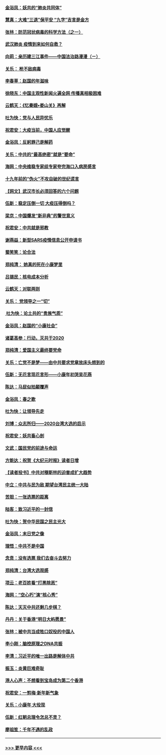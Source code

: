 #### [金浴凤：妖共的“肺炎共同体”](../pages/nsc993/n11829448.md?t=01292344) 
#### [慧真：大难“三退”保平安 “九字”吉言是金方](../pages/nsc993/n11829501.md?t=01292344) 
#### [张林：防范冠状病毒的科学方法（之一）](../pages/nsc993/n11828618.md?t=01292344) 
#### [武汉肺炎 疫情到来如何自救？](../pages/nsc993/n11827632.md?t=01292344) 
#### [向莉：亲历建三江事件——中国法治路漫漫（ㄧ）](../pages/nsc993/n11827190.md?t=01292344) 
#### [关乐： 枪不敌病毒](../pages/nsc993/n11826746.md?t=01292344) 
#### [李春草：赵国的年滋味](../pages/nsc993/n11826321.md?t=01292344) 
#### [徐晓东：中国主观性新闻火遍全网 传播真相极困难](../pages/nsc993/n11826508.md?t=01292344) 
#### [云鹤天：《忆秦娥▪娄山关》再解](../pages/nsc993/n11824682.md?t=01292344) 
#### [吐为快：党与人民异忧乐](../pages/nsc993/n11824660.md?t=01292344) 
#### [祝君安：大疫当前，中国人应觉醒](../pages/nsc993/n11821946.md?t=01292344) 
#### [金浴凤：反躬罪己是解药](../pages/nsc993/n11820280.md?t=01292344) 
#### [关乐：中共的“最高绝密”就是“要命”](../pages/nsc993/n11816946.md?t=01292344) 
#### [海网：中央维稳专家组专家夸完海口入病房感言](../pages/nsc993/n11815138.md?t=01292344) 
#### [十九年前的“伪火”不攻自破的世纪谎言](../pages/nsc993/n11813238.md?t=01292344) 
#### [【网文】武汉市长必须回答的六个问题](../pages/nsc993/n11813848.md?t=01292344) 
#### [伍新：稳定压倒一切 大疫压得倒吗？](../pages/nsc993/n11812634.md?t=01292344) 
#### [梁京：中国爆发“新非典”的警世意义](../pages/nsc993/n11812554.md?t=01292344) 
#### [祝君安：中共就是邪教](../pages/nsc993/n11812431.md?t=01292344) 
#### [谢燕益：新型SARS疫情信息公开申请书](../pages/nsc993/n11808840.md?t=01292344) 
#### [蜀笑笑：论合法](../pages/nsc993/n11808064.md?t=01292344) 
#### [郑纯清： 她真的死在小康梦里](../pages/nsc993/n11806623.md?t=01292344) 
#### [吕锡民：核电成本分析](../pages/nsc993/n11806284.md?t=01292344) 
#### [云鹤天：对联两则](../pages/nsc993/n11805957.md?t=01292344) 
#### [关乐： 党领导之一“切”](../pages/nsc993/n11804505.md?t=01292344) 
#### [ 吐为快：论土共的“贵族气质”](../pages/nsc993/n11804490.md?t=01292344) 
#### [金浴凤：赵国的“小康社会”](../pages/nsc993/n11804452.md?t=01292344) 
#### [诸葛高参：行动，灭共于2020](../pages/nsc993/n11804120.md?t=01292344) 
#### [郑纯清：爱国主义最终要党命](../pages/nsc993/n11802197.md?t=01292344) 
#### [关乐：亡党不是梦——由中共要求党章放床头想到的](../pages/nsc993/n11802156.md?t=01292344) 
#### [伍新：无花言现花言形——小康年初哭吴花燕](../pages/nsc993/n11800044.md?t=01292344) 
#### [陈达：马屁似拍颠覆声](../pages/nsc993/n11800010.md?t=01292344) 
#### [金浴凤：春之歌](../pages/nsc993/n11797687.md?t=01292344) 
#### [吐为快：让领导先走](../pages/nsc993/n11797512.md?t=01292344) 
#### [刘博：众志所归——2020台湾大选的启示](../pages/nsc993/n11796878.md?t=01292344) 
#### [祝君安：妖共畜心剖](../pages/nsc993/n11794273.md?t=01292344) 
#### [文武：国民党的前途与命运](../pages/nsc993/n11794198.md?t=01292344) 
#### [方能达：祝贺《大纪元时报》读者日增](../pages/nsc993/n11793807.md?t=01292344) 
#### [【读者投书】中共对穆斯林的迫害成扩大趋势](../pages/nsc993/n11791371.md?t=01292344) 
#### [中立：中共与民为敌 期望台湾民主统一大陆](../pages/nsc993/n11790392.md?t=01292344) 
#### [苦胆：一张选票的距离](../pages/nsc993/n11788914.md?t=01292344) 
#### [陆客：致习近平的一封信](../pages/nsc993/n11788867.md?t=01292344) 
#### [吐为快：贺中华民国之民主光大](../pages/nsc993/n11788618.md?t=01292344) 
#### [金浴凤：末日党之像](../pages/nsc993/n11787475.md?t=01292344) 
#### [理悟：中共不是中国](../pages/nsc993/n11787463.md?t=01292344) 
#### [念贲：没有选票  我们去奋斗去努力](../pages/nsc993/n11787398.md?t=01292344) 
#### [郑纯清：台湾大选观感](../pages/nsc993/n11786210.md?t=01292344) 
#### [项云：老百姓看“打黑除恶”](../pages/nsc993/n11785398.md?t=01292344) 
#### [海网：“空心朽”演“核心秀”](../pages/nsc993/n11783874.md?t=01292344) 
#### [陈达：天灭中共还剩几步棋？](../pages/nsc993/n11783719.md?t=01292344) 
#### [丹丹：关于香港“明日大屿愿景”](../pages/nsc993/n11783273.md?t=01292344) 
#### [张林：被中共当成牲口奴役的中国人](../pages/nsc993/n11782397.md?t=01292344) 
#### [李小刚：脑控原理之DNA共振](../pages/nsc993/n11780962.md?t=01292344) 
#### [李清：习近平的唯一出路是解体中共](../pages/nsc993/n11780866.md?t=01292344) 
#### [振玉：炎黄巨难奇耻](../pages/nsc993/n11779632.md?t=01292344) 
#### [港人心声：不想看到宝岛成为第二个香港](../pages/nsc993/n11778817.md?t=01292344) 
#### [祝君安：一剪梅‧新年新气象](../pages/nsc993/n11776340.md?t=01292344) 
#### [关乐：小康年 大役现](../pages/nsc993/n11774213.md?t=01292344) 
#### [伍新：红朝总理令怎总不灵？](../pages/nsc993/n11770813.md?t=01292344) 
#### [廖祖笙：千年不遇的乱政](../pages/nsc993/n11770373.md?t=01292344) 

----
#### [ >>> 更早内容 <<< ](../indexes/nsc993-earlier.md)
